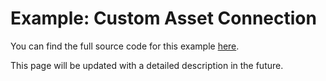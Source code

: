 # Example: Custom Asset Connection

You can find the full source code for this example [here](https://github.com/FraunhoferIOSB/FAAAST-Service/tree/main/examples/assetconnection-custom).

This page will be updated with a detailed description in the future.
